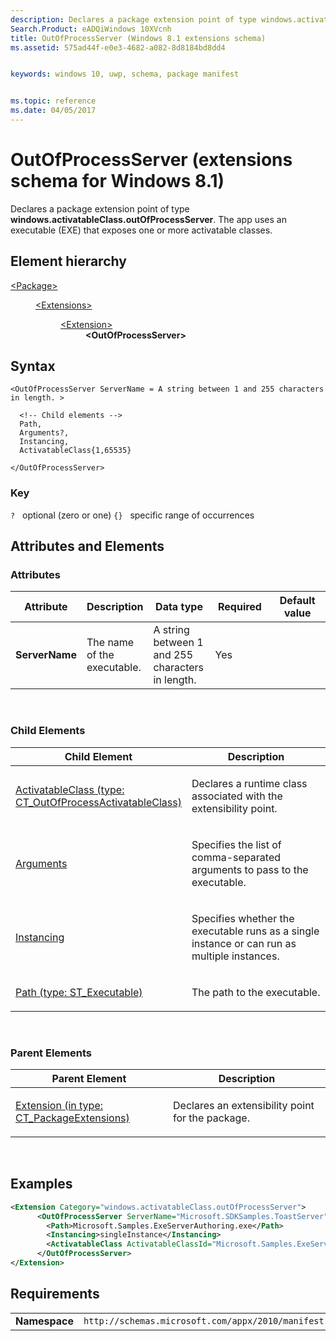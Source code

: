 ```yaml
---
description: Declares a package extension point of type windows.activatableClass.outOfProcessServer.
Search.Product: eADQiWindows 10XVcnh
title: OutOfProcessServer (Windows 8.1 extensions schema)
ms.assetid: 575ad44f-e0e3-4682-a082-8d8184bd8dd4


keywords: windows 10, uwp, schema, package manifest


ms.topic: reference
ms.date: 04/05/2017
---
```


# OutOfProcessServer (extensions schema for Windows 8.1)




Declares a package extension point of type **windows.activatableClass.outOfProcessServer**. The app uses an executable (EXE) that exposes one or more activatable classes.

## Element hierarchy

<dl>
<dt><a href="element-package.md">&lt;Package&gt;</a></dt>
<dd>
<dl>
<dt><a href="element-extensions.md">&lt;Extensions&gt;</a></dt>
<dd>
<dl>
<dt><a href="element-1-extension.md">&lt;Extension&gt;</a></dt>
<dd><b>&lt;OutOfProcessServer&gt;</b></dd>
</dl>
</dd>
</dl>
</dd>
</dl>

## Syntax

``` syntax
<OutOfProcessServer ServerName = A string between 1 and 255 characters in length. >

  <!-- Child elements -->
  Path,
  Arguments?,
  Instancing,
  ActivatableClass{1,65535}

</OutOfProcessServer>
```

### Key

`?`   optional (zero or one)
`{}`   specific range of occurrences
## Attributes and Elements


### Attributes

<table>
<colgroup>
<col width="20%" />
<col width="20%" />
<col width="20%" />
<col width="20%" />
<col width="20%" />
</colgroup>
<thead>
<tr class="header">
<th>Attribute</th>
<th>Description</th>
<th>Data type</th>
<th>Required</th>
<th>Default value</th>
</tr>
</thead>
<tbody>
<tr class="odd">
<td><strong>ServerName</strong></td>
<td><p>The name of the executable.</p></td>
<td>A string between 1 and 255 characters in length.</td>
<td>Yes</td>
<td></td>
</tr>
</tbody>
</table>

 

### Child Elements

<table>
<colgroup>
<col width="50%" />
<col width="50%" />
</colgroup>
<thead>
<tr class="header">
<th>Child Element</th>
<th>Description</th>
</tr>
</thead>
<tbody>
<tr class="odd">
<td><a href="element-1-activatableclass.md">ActivatableClass (type: CT_OutOfProcessActivatableClass)</a> </td>
<td><p>Declares a runtime class associated with the extensibility point.</p></td>
</tr>
<tr class="even">
<td><a href="element-arguments.md">Arguments</a> </td>
<td><p>Specifies the list of comma-separated arguments to pass to the executable.</p></td>
</tr>
<tr class="odd">
<td><a href="element-instancing.md">Instancing</a> </td>
<td><p>Specifies whether the executable runs as a single instance or can run as multiple instances.</p></td>
</tr>
<tr class="even">
<td><a href="element-1-path.md">Path (type: ST_Executable)</a> </td>
<td><p>The path to the executable.</p></td>
</tr>
</tbody>
</table>

 

### Parent Elements

<table>
<colgroup>
<col width="50%" />
<col width="50%" />
</colgroup>
<thead>
<tr class="header">
<th>Parent Element</th>
<th>Description</th>
</tr>
</thead>
<tbody>
<tr class="odd">
<td><a href="element-1-extension.md">Extension (in type: CT_PackageExtensions)</a> </td>
<td><p>Declares an extensibility point for the package.</p></td>
</tr>
</tbody>
</table>

 

## Examples

```XML
<Extension Category="windows.activatableClass.outOfProcessServer">
      <OutOfProcessServer ServerName="Microsoft.SDKSamples.ToastServer">
        <Path>Microsoft.Samples.ExeServerAuthoring.exe</Path>
        <Instancing>singleInstance</Instancing>
        <ActivatableClass ActivatableClassId="Microsoft.Samples.ExeServerAuthoring.Toaster" />
      </OutOfProcessServer>
</Extension>
```

## Requirements

|               |                                                             |
|---------------|-------------------------------------------------------------|
| **Namespace** | `http://schemas.microsoft.com/appx/2010/manifest` |

 

 



